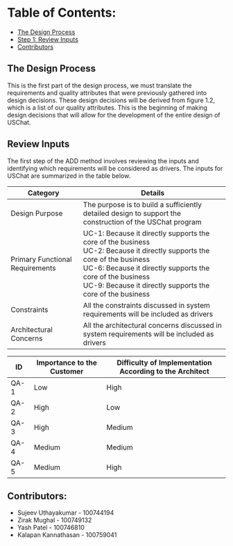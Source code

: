 # Table of Contents:
- [The Design Process](#The-Design-Process)
- [Step 1: Review Inputs](#Review-Inputs)
- [Contributors](#Contributors)

## The Design Process
This is the first part of the design process, we must translate the requirements and quality attributes that were previously gathered into design decisions. These design decisions will be derived from figure 1.2, which is a list of our quality attributes. This is the beginning of making design decisions that will allow for the development of the entire design of USChat.

## Review Inputs
The first step of the ADD method involves reviewing the inputs and identifying which requirements will be considered as drivers. The inputs for USChat are summarized in the table below.

| Category | Details |
| --- | --- |
| Design Purpose | The purpose is to build a sufficiently detailed design to support the construction of the USChat program |
| Primary Functional Requirements | UC-1: Because it directly supports the core of the business <br/> UC-2: Because it directly supports the core of the business <br/> UC-6: Because it directly supports the core of the business <br/> UC-9: Because it directly supports the core of the business |
| Constraints | All the constraints discussed in system requirements will be included as drivers |
| Architectural Concerns | All the architectural concerns discussed in system requirements will be included as drivers |

| ID | Importance to the Customer | Difficulty of Implementation According to the Architect |
| --- | --- | --- |
| QA-1 | Low | High |
| QA-2 | High | Low |
| QA-3 | High | Medium |
| QA-4 | Medium | Medium |
| QA-5 | Medium | High |

## Contributors:
* Sujeev Uthayakumar - 100744194
* Zirak Mughal - 100749132
* Yash Patel - 100746810
* Kalapan Kannathasan - 100759041
